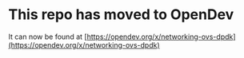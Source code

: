 # This repo has moved to OpenDev

It can now be found at [https://opendev.org/x/networking-ovs-dpdk](https://opendev.org/x/networking-ovs-dpdk)

